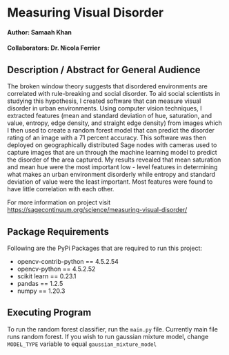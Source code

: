 # Measuring Visual Disorder

#### Author: Samaah Khan
#### Collaborators: Dr. Nicola Ferrier

## Description / Abstract for General Audience
The broken window theory suggests that disordered environments 
are correlated with rule-breaking and social disorder. To aid 
social scientists in studying this hypothesis, I created software 
that can measure visual disorder in urban environments. Using computer 
vision techniques, I extracted features (mean and standard deviation
of hue, saturation, and value, entropy, edge density, and straight 
edge density) from images which I then used to create a random forest model 
that can predict the disorder rating of an image with a 71 percent
accuracy. This software was then deployed on geographically distributed
Sage nodes with cameras used to capture images that are un through the 
machine learning model to predict the disorder of the area captured. 
My results revealed that mean saturation and mean hue were the most important 
low - level features in determining what makes an urban environment 
disorderly while entropy and standard deviation of value were the least 
important. Most features were found to have little correlation with 
each other. 

For more information on project visit https://sagecontinuum.org/science/measuring-visual-disorder/ 

## Package Requirements
Following are the PyPi Packages that are required to run this project:
* opencv-contrib-python == 4.5.2.54
* opencv-python == 4.5.2.52  
* scikit learn == 0.23.1
* pandas == 1.2.5
* numpy == 1.20.3

## Executing Program
To run the random forest classifier, run the `main.py` file. Currently main file runs random forest.
If you wish to run gaussian mixture model, change `MODEL_TYPE` variable to equal `gaussian_mixture_model`

 



